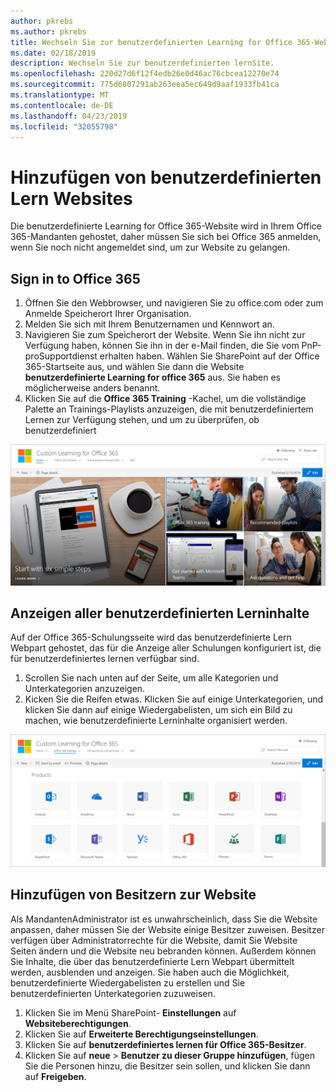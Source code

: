 ```yaml
---
author: pkrebs
ms.author: pkrebs
title: Wechseln Sie zur benutzerdefinierten Learning for Office 365-Website
ms.date: 02/18/2019
description: Wechseln Sie zur benutzerdefinierten lernSite.
ms.openlocfilehash: 220d27d6f12f4edb26e0d46ac76cbcea12270e74
ms.sourcegitcommit: 775d6807291ab263eea5ec649d9aaf1933fb41ca
ms.translationtype: MT
ms.contentlocale: de-DE
ms.lasthandoff: 04/23/2019
ms.locfileid: "32055798"
---
```

# <a name="add-owners-custom-learning-site"></a>Hinzufügen von benutzerdefinierten Lern Websites

Die benutzerdefinierte Learning for Office 365-Website wird in Ihrem Office 365-Mandanten gehostet, daher müssen Sie sich bei Office 365 anmelden, wenn Sie noch nicht angemeldet sind, um zur Website zu gelangen. 

## <a name="sign-in-to-office-365"></a>Sign in to Office 365 

1.  Öffnen Sie den Webbrowser, und navigieren Sie zu office.com oder zum Anmelde Speicherort Ihrer Organisation. 
2.  Melden Sie sich mit Ihrem Benutzernamen und Kennwort an.
3.  Navigieren Sie zum Speicherort der Website. Wenn Sie ihn nicht zur Verfügung haben, können Sie ihn in der e-Mail finden, die Sie vom PnP-proSupportdienst erhalten haben. Wählen Sie SharePoint auf der Office 365-Startseite aus, und wählen Sie dann die Website **benutzerdefinierte Learning for office 365** aus. Sie haben es möglicherweise anders benannt. 
5. Klicken Sie auf die **Office 365 Training** -Kachel, um die vollständige Palette an Trainings-Playlists anzuzeigen, die mit benutzerdefiniertem Lernen zur Verfügung stehen, und um zu überprüfen, ob benutzerdefiniert 

![CG-Goto. png](media/cg-goto.png)

## <a name="view-all-the-custom-learning-content"></a>Anzeigen aller benutzerdefinierten Lerninhalte
Auf der Office 365-Schulungsseite wird das benutzerdefinierte Lern Webpart gehostet, das für die Anzeige aller Schulungen konfiguriert ist, die für benutzerdefiniertes lernen verfügbar sind. 

1. Scrollen Sie nach unten auf der Seite, um alle Kategorien und Unterkategorien anzuzeigen.
2. Kicken Sie die Reifen etwas. Klicken Sie auf einige Unterkategorien, und klicken Sie dann auf einige Wiedergabelisten, um sich ein Bild zu machen, wie benutzerdefinierte Lerninhalte organisiert werden. 

![CG-gotoall. png](media/cg-gotoall.png)

## <a name="add-owners-to-site"></a>Hinzufügen von Besitzern zur Website
Als MandantenAdministrator ist es unwahrscheinlich, dass Sie die Website anpassen, daher müssen Sie der Website einige Besitzer zuweisen. Besitzer verfügen über Administratorrechte für die Website, damit Sie Website Seiten ändern und die Website neu bebranden können. Außerdem können Sie Inhalte, die über das benutzerdefinierte Lern Webpart übermittelt werden, ausblenden und anzeigen. Sie haben auch die Möglichkeit, benutzerdefinierte Wiedergabelisten zu erstellen und Sie benutzerdefinierten Unterkategorien zuzuweisen.  

1. Klicken Sie im Menü SharePoint- **Einstellungen** auf **Websiteberechtigungen**.
2. Klicken Sie auf **Erweiterte Berechtigungseinstellungen**.
3. Klicken Sie auf **benutzerdefiniertes lernen für Office 365-Besitzer**.
4. Klicken Sie auf **neue** > **Benutzer zu dieser Gruppe hinzufügen**, fügen Sie die Personen hinzu, die Besitzer sein sollen, und klicken Sie dann auf **Freigeben**.

